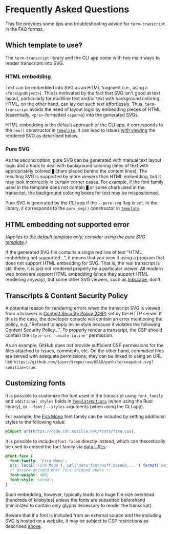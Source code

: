 # Frequently Asked Questions

This file provides some tips and troubleshooting advice for `term-transcript`
in the FAQ format.

## Which template to use?

The `term-transcript` library and the CLI app come with two main ways to render transcripts
into SVG.

### HTML embedding

Text can be embedded into SVG as an HTML fragment (i.e., using a `<foreignObject>`).
This is motivated by the fact that SVG isn't good at text layout, 
particularly for multiline text and/or text with background coloring.
HTML, on the other hand, can lay out such text effortlessly. Thus, `term-transcript`
avoids the need of layout logic by embedding pieces of HTML (essentially, `<pre>`-formatted `<span>`s)
into the generated SVGs.

HTML embedding is the default approach of the CLI app; it corresponds to the `new()` constructor in [`Template`].
It can lead to issues [with viewing](#html-embedding-not-supported-error) the rendered SVG as described below.

### Pure SVG

As the second option, pure SVG can be generated with manual text layout logic
and a hack to deal with background coloring (lines of text with
appropriately colored `█` chars placed behind the content lines).
The resulting SVG is supported by more viewers than HTML embedding, 
but it may look incorrectly in certain corner cases.
For example, if the font family used in the template does not contain `█` or some chars
used in the transcript, the background coloring boxes for text may be mispositioned.

Pure SVG is generated by the CLI app if the `--pure-svg` flag is set.
In the library, it corresponds to the `pure_svg()` constructor in [`Template`].

## HTML embedding not supported error

*(Applies to [the default template](#html-embedding) only; consider using the [pure SVG template](#pure-svg).)*

If the generated SVG file contains a single red line of text "HTML embedding not supported...",
it means that you view it using a program that does not support HTML embedding for SVG.
That is, the real transcript is still there, it is just not rendered properly by a particular viewer.
All modern web browsers support HTML embedding (since they support HTML rendering anyway),
but some other SVG viewers, such as [Inkscape], don't.

## Transcripts & Content Security Policy

A potential reason for rendering errors when the transcript SVG is viewed from a browser
is [Content Security Policy (CSP)][CSP] set by the HTTP server.
If this is the case, the developer console will contain
an error mentioning the policy, e.g. "Refused to apply inline style because it violates
the following Content Security Policy...". To properly render a transcript, the CSP should contain
the `style-src 'unsafe-inline'` permission.

As an example, GitHub does not provide sufficient CSP permissions for the files attached to issues,
comments, etc. On the other hand, *committed* files are served with adequate permissions;
they can be linked to using an URL like `https://github.com/$user/$repo/raw/HEAD/path/to/snapshot.svg?sanitize=true`.

## Customizing fonts

It is possible to customize the font used in the transcript using `font_family` and `additional_styles`
fields in [`TemplateOptions`] (when using the Rust library), or `--font` / `--styles` arguments
(when using the CLI app).

For example, the [Fira Mono](https://github.com/mozilla/Fira) font family can be included
by setting additional styles to the following value:

 ```css
@import url(https://code.cdn.mozilla.net/fonts/fira.css);
```

It is possible to include `@font-face`s directly instead, which can theoretically
be used to embed the font family via [data URLs]:

```css
@font-face {
  font-family: 'Fira Mono';
  src: local('Fira Mono'), url('data:font/woff;base64,...') format('woff');
  /* base64-encoded WOFF font snipped above */
  font-weight: 400;
  font-style: normal;
}
```

Such embedding, however, typically leads to a huge file size overhead (hundreds of kilobytes)
unless the fonts are subsetted beforehand (minimized to contain only glyphs necessary
to render the transcript).

Beware that if a font is included from an external source and the including SVG is hosted
on a website, it may be subject to CSP restrictions as described [above](#transcripts--content-security-policy).

[Inkscape]: https://inkscape.org/
[CSP]: https://developer.mozilla.org/en-US/docs/Web/HTTP/CSP
[`Template`]: https://slowli.github.io/term-transcript/term_transcript/svg/struct.Template.html
[`TemplateOptions`]: https://slowli.github.io/term-transcript/term_transcript/svg/struct.TemplateOptions.html
[data URLs]: https://developer.mozilla.org/en-US/docs/Web/HTTP/Basics_of_HTTP/Data_URLs
